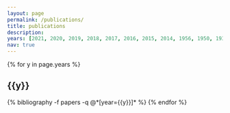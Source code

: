 ```yaml
---
layout: page
permalink: /publications/
title: publications
description:
years: [2021, 2020, 2019, 2018, 2017, 2016, 2015, 2014, 1956, 1950, 1935, 1905]
nav: true
---
```


<div class="publications">

{% for y in page.years %}
  <h2 class="year">{{y}}</h2>
  {% bibliography -f papers -q @*[year={{y}}]* %}
{% endfor %}

</div>

